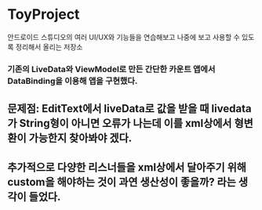 # ToyProject
안드로이드 스튜디오의 여러 UI/UX와 기능들을 연습해보고 나중에 보고 사용할 수 있도록 정리해서 올리는 저장소

### 기존의 LiveData와 ViewModel로 만든 간단한 카운트 앱에서 DataBinding을 이용해 앱을 구현했다.
## 문제점: EditText에서 liveData로 값을 받을 때 livedata가 String형이 아니면 오류가 나는데 이를 xml상에서 형변환이 가능한지 찾아봐야 겠다.
## 추가적으로 다양한 리스너들을 xml상에서 달아주기 위해 custom을 해야하는 것이 과연 생산성이 좋을까? 라는 생각이 들었다.
